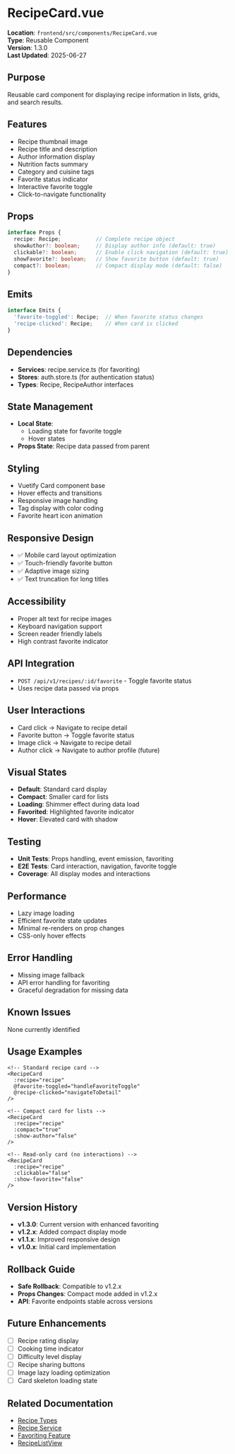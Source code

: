 # RecipeCard.vue

**Location**: `frontend/src/components/RecipeCard.vue`  
**Type**: Reusable Component  
**Version**: 1.3.0  
**Last Updated**: 2025-06-27

## Purpose
Reusable card component for displaying recipe information in lists, grids, and search results.

## Features
- Recipe thumbnail image
- Recipe title and description
- Author information display
- Nutrition facts summary
- Category and cuisine tags
- Favorite status indicator
- Interactive favorite toggle
- Click-to-navigate functionality

## Props
```typescript
interface Props {
  recipe: Recipe;           // Complete recipe object
  showAuthor?: boolean;     // Display author info (default: true)
  clickable?: boolean;      // Enable click navigation (default: true)
  showFavorite?: boolean;   // Show favorite button (default: true)
  compact?: boolean;        // Compact display mode (default: false)
}
```

## Emits
```typescript
interface Emits {
  'favorite-toggled': Recipe;  // When favorite status changes
  'recipe-clicked': Recipe;    // When card is clicked
}
```

## Dependencies
- **Services**: recipe.service.ts (for favoriting)
- **Stores**: auth.store.ts (for authentication status)
- **Types**: Recipe, RecipeAuthor interfaces

## State Management
- **Local State**: 
  - Loading state for favorite toggle
  - Hover states
- **Props State**: Recipe data passed from parent

## Styling
- Vuetify Card component base
- Hover effects and transitions
- Responsive image handling
- Tag display with color coding
- Favorite heart icon animation

## Responsive Design
- ✅ Mobile card layout optimization
- ✅ Touch-friendly favorite button
- ✅ Adaptive image sizing
- ✅ Text truncation for long titles

## Accessibility
- Proper alt text for recipe images
- Keyboard navigation support
- Screen reader friendly labels
- High contrast favorite indicator

## API Integration
- `POST /api/v1/recipes/:id/favorite` - Toggle favorite status
- Uses recipe data passed via props

## User Interactions
- Card click → Navigate to recipe detail
- Favorite button → Toggle favorite status
- Image click → Navigate to recipe detail
- Author click → Navigate to author profile (future)

## Visual States
- **Default**: Standard card display
- **Compact**: Smaller card for lists
- **Loading**: Shimmer effect during data load
- **Favorited**: Highlighted favorite indicator
- **Hover**: Elevated card with shadow

## Testing
- **Unit Tests**: Props handling, event emission, favoriting
- **E2E Tests**: Card interaction, navigation, favorite toggle
- **Coverage**: All display modes and interactions

## Performance
- Lazy image loading
- Efficient favorite state updates
- Minimal re-renders on prop changes
- CSS-only hover effects

## Error Handling
- Missing image fallback
- API error handling for favoriting
- Graceful degradation for missing data

## Known Issues
None currently identified

## Usage Examples
```vue
<!-- Standard recipe card -->
<RecipeCard 
  :recipe="recipe" 
  @favorite-toggled="handleFavoriteToggle"
  @recipe-clicked="navigateToDetail"
/>

<!-- Compact card for lists -->
<RecipeCard 
  :recipe="recipe" 
  :compact="true"
  :show-author="false"
/>

<!-- Read-only card (no interactions) -->
<RecipeCard 
  :recipe="recipe" 
  :clickable="false"
  :show-favorite="false"
/>
```

## Version History
- **v1.3.0**: Current version with enhanced favoriting
- **v1.2.x**: Added compact display mode
- **v1.1.x**: Improved responsive design
- **v1.0.x**: Initial card implementation

## Rollback Guide
- **Safe Rollback**: Compatible to v1.2.x
- **Props Changes**: Compact mode added in v1.2.x
- **API**: Favorite endpoints stable across versions

## Future Enhancements
- [ ] Recipe rating display
- [ ] Cooking time indicator
- [ ] Difficulty level display
- [ ] Recipe sharing buttons
- [ ] Image lazy loading optimization
- [ ] Card skeleton loading state

## Related Documentation
- [Recipe Types](../types/recipe-types.md)
- [Recipe Service](../../backend/services/recipe.md)
- [Favoriting Feature](../features/recipes/favoriting.md)
- [RecipeListView](../pages/RecipeListView.md)